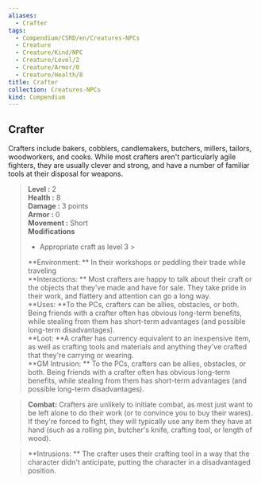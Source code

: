 ```yaml
---
aliases:
  - Crafter
tags:
  - Compendium/CSRD/en/Creatures-NPCs
  - Creature
  - Creature/Kind/NPC
  - Creature/Level/2
  - Creature/Armor/0
  - Creature/Health/8
title: Crafter
collection: Creatures-NPCs
kind: Compendium
---
```

## Crafter  
Crafters include bakers, cobblers, candlemakers, butchers, millers, tailors, woodworkers, and cooks. While most crafters aren't particularly agile fighters, they are usually clever and strong, and have a number of familiar tools at their disposal for weapons.  

  
> **Level :** 2  
> **Health :** 8  
> **Damage :** 3 points  
> **Armor :** 0  
> **Movement :** Short  
> **Modifications**  
>- Appropriate craft as level 3 >
>  
> **Environment: ** In their workshops or peddling their trade while traveling  
> **Interactions: ** Most crafters are happy to talk about their craft or the objects that they've made and have for sale. They take pride in their work, and flattery and attention can go a long way.  
> **Uses: **To the PCs, crafters can be allies, obstacles, or both. Being friends with a crafter often has obvious long-term benefits, while stealing from them has short-term advantages (and possible long-term disadvantages).  
> **Loot: **A crafter has currency equivalent to an inexpensive item, as well as crafting tools and materials and anything they've crafted that they're carrying or wearing.  
> **GM Intrusion: ** To the PCs, crafters can be allies, obstacles, or both. Being friends with a crafter often has obvious long-term benefits, while stealing from them has short-term advantages (and possible long-term disadvantages).  

> **Combat:** 
> Crafters are unlikely to initiate combat, as most just want to be left alone to do their work (or to convince you to buy their wares). If they're forced to fight, they will typically use any item they have at hand (such as a rolling pin, butcher's knife, crafting tool, or length of wood).  
  

> **Intrusions: ** 
> The crafter uses their crafting tool in a way that the character didn't anticipate, putting the character in a disadvantaged position.  
